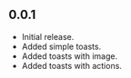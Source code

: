 ## 0.0.1

- Initial release.
- Added simple toasts.
- Added toasts with image.
- Added toasts with actions.
